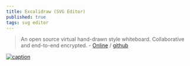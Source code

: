 ```yaml
---
title: Excalidraw (SVG Editor)
published: true
tags: svg editor
---
```

> An open source virtual hand-drawn style whiteboard.
Collaborative and end-to-end encrypted. - [Online](https://excalidraw.com/) / [github](https://github.com/excalidraw/excalidraw?tab=readme-ov-file#--excalidraw-editor---blog---documentation---excalidraw)

[![caption](https://camo.githubusercontent.com/6ec32694af5608860f01a5ca63d55ea6f28eaa3caec10e0cb86d9d1936c43bf4/68747470733a2f2f657863616c69647261772e6e7963332e63646e2e6469676974616c6f6365616e7370616365732e636f6d2f67697468756225324670726f647563745f73686f77636173652e706e67)](https://github.com/excalidraw/excalidraw?tab=readme-ov-file#--excalidraw-editor---blog---documentation---excalidraw)